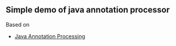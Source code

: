 ## Simple demo of java annotation processor

Based on

- [Java Annotation Processing](https://www.baeldung.com/java-annotation-processing-builder)


